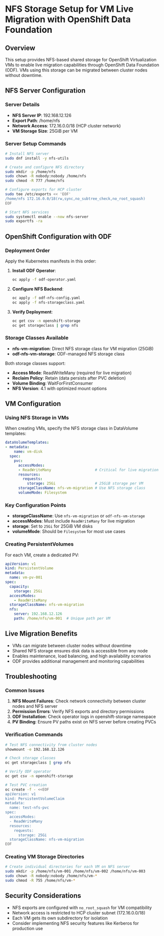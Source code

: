 # NFS Storage Setup for VM Live Migration with OpenShift Data Foundation

## Overview
This setup provides NFS-based shared storage for OpenShift Virtualization VMs to enable live migration capabilities through OpenShift Data Foundation (ODF). VMs using this storage can be migrated between cluster nodes without downtime.

## NFS Server Configuration

### Server Details
- **NFS Server IP**: 192.168.12.126
- **Export Path**: /home/nfs
- **Network Access**: 172.16.0.0/18 (HCP cluster network)
- **VM Storage Size**: 25GiB per VM

### Server Setup Commands
```bash
# Install NFS server
sudo dnf install -y nfs-utils

# Create and configure NFS directory
sudo mkdir -p /home/nfs
sudo chown -R nobody:nobody /home/nfs
sudo chmod -R 777 /home/nfs

# Configure exports for HCP cluster
sudo tee /etc/exports << 'EOF'
/home/nfs 172.16.0.0/18(rw,sync,no_subtree_check,no_root_squash)
EOF

# Start NFS services
sudo systemctl enable --now nfs-server
sudo exportfs -ra
```

## OpenShift Configuration with ODF

### Deployment Order
Apply the Kubernetes manifests in this order:

1. **Install ODF Operator**:
   ```bash
   oc apply -f odf-operator.yaml
   ```

2. **Configure NFS Backend**:
   ```bash
   oc apply -f odf-nfs-config.yaml
   oc apply -f nfs-storageclass.yaml
   ```

3. **Verify Deployment**:
   ```bash
   oc get csv -n openshift-storage
   oc get storageclass | grep nfs
   ```

### Storage Classes Available
- **nfs-vm-migration**: Direct NFS storage class for VM migration (25GiB)
- **odf-nfs-vm-storage**: ODF-managed NFS storage class

Both storage classes support:
- **Access Mode**: ReadWriteMany (required for live migration)
- **Reclaim Policy**: Retain (data persists after PVC deletion)
- **Volume Binding**: WaitForFirstConsumer
- **NFS Version**: 4.1 with optimized mount options

## VM Configuration

### Using NFS Storage in VMs
When creating VMs, specify the NFS storage class in DataVolume templates:

```yaml
dataVolumeTemplates:
- metadata:
    name: vm-disk
  spec:
    pvc:
      accessModes:
      - ReadWriteMany                    # Critical for live migration
      resources:
        requests:
          storage: 25Gi                  # 25GiB storage per VM
      storageClassName: nfs-vm-migration # Use NFS storage class
      volumeMode: Filesystem
```

### Key Configuration Points
- **storageClassName**: Use `nfs-vm-migration` or `odf-nfs-vm-storage`
- **accessModes**: Must include `ReadWriteMany` for live migration
- **storage**: Set to `25Gi` for 25GiB VM disks
- **volumeMode**: Should be `Filesystem` for most use cases

### Creating PersistentVolumes
For each VM, create a dedicated PV:
```yaml
apiVersion: v1
kind: PersistentVolume
metadata:
  name: vm-pv-001
spec:
  capacity:
    storage: 25Gi
  accessModes:
    - ReadWriteMany
  storageClassName: nfs-vm-migration
  nfs:
    server: 192.168.12.126
    path: /home/nfs/vm-001  # Unique path per VM
```

## Live Migration Benefits
- VMs can migrate between cluster nodes without downtime
- Shared NFS storage ensures disk data is accessible from any node
- Enables maintenance, load balancing, and high availability scenarios
- ODF provides additional management and monitoring capabilities

## Troubleshooting

### Common Issues
1. **NFS Mount Failures**: Check network connectivity between cluster nodes and NFS server
2. **Permission Errors**: Verify NFS exports and directory permissions
3. **ODF Installation**: Check operator logs in openshift-storage namespace
4. **PV Binding**: Ensure PV paths exist on NFS server before creating PVCs

### Verification Commands
```bash
# Test NFS connectivity from cluster nodes
showmount -e 192.168.12.126

# Check storage classes
oc get storageclass | grep nfs

# Verify ODF operator
oc get csv -n openshift-storage

# Test PVC creation
oc create -f - <<EOF
apiVersion: v1
kind: PersistentVolumeClaim
metadata:
  name: test-nfs-pvc
spec:
  accessModes:
  - ReadWriteMany
  resources:
    requests:
      storage: 25Gi
  storageClassName: nfs-vm-migration
EOF
```

### Creating VM Storage Directories
```bash
# Create individual directories for each VM on NFS server
sudo mkdir -p /home/nfs/vm-001 /home/nfs/vm-002 /home/nfs/vm-003
sudo chown -R nobody:nobody /home/nfs/vm-*
sudo chmod -R 755 /home/nfs/vm-*
```

## Security Considerations
- NFS exports are configured with `no_root_squash` for VM compatibility
- Network access is restricted to HCP cluster subnet (172.16.0.0/18)
- Each VM gets its own subdirectory for isolation
- Consider implementing NFS security features like Kerberos for production use
